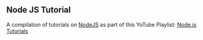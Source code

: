 ## Node JS Tutorial

A compilation of tutorials on [NodeJS](https://nodejs.org/en/) as part of this YoTube Playlist: [Node.js Tutorials](https://www.youtube.com/playlist?list=PL0Zuz27SZ-6PFkIxaJ6Xx_X46avTM1aYw)